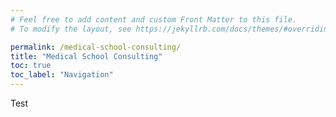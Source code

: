 ```yaml
---
# Feel free to add content and custom Front Matter to this file.
# To modify the layout, see https://jekyllrb.com/docs/themes/#overriding-theme-defaults

permalink: /medical-school-consulting/
title: "Medical School Consulting"
toc: true
toc_label: "Navigation"
---
```


Test
